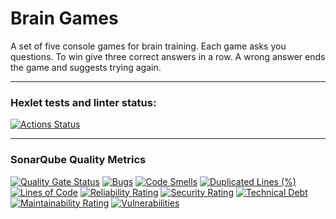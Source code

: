 # Brain Games
A set of five console games for brain training. Each game asks you questions. To win give three correct answers in a row. A wrong answer ends the game and suggests trying again.
___
### Hexlet tests and linter status:
[![Actions Status](https://github.com/anastasiia-avdeeva/python-project-49/actions/workflows/hexlet-check.yml/badge.svg)](https://github.com/anastasiia-avdeeva/python-project-49/actions)
___
### SonarQube Quality Metrics
[![Quality Gate Status](https://sonarcloud.io/api/project_badges/measure?project=anastasiia-avdeeva_python-project-49&metric=alert_status)](https://sonarcloud.io/summary/new_code?id=anastasiia-avdeeva_python-project-49)
[![Bugs](https://sonarcloud.io/api/project_badges/measure?project=anastasiia-avdeeva_python-project-49&metric=bugs)](https://sonarcloud.io/summary/new_code?id=anastasiia-avdeeva_python-project-49)
[![Code Smells](https://sonarcloud.io/api/project_badges/measure?project=anastasiia-avdeeva_python-project-49&metric=code_smells)](https://sonarcloud.io/summary/new_code?id=anastasiia-avdeeva_python-project-49)
[![Duplicated Lines (%)](https://sonarcloud.io/api/project_badges/measure?project=anastasiia-avdeeva_python-project-49&metric=duplicated_lines_density)](https://sonarcloud.io/summary/new_code?id=anastasiia-avdeeva_python-project-49)
[![Lines of Code](https://sonarcloud.io/api/project_badges/measure?project=anastasiia-avdeeva_python-project-49&metric=ncloc)](https://sonarcloud.io/summary/new_code?id=anastasiia-avdeeva_python-project-49)
[![Reliability Rating](https://sonarcloud.io/api/project_badges/measure?project=anastasiia-avdeeva_python-project-49&metric=reliability_rating)](https://sonarcloud.io/summary/new_code?id=anastasiia-avdeeva_python-project-49)
[![Security Rating](https://sonarcloud.io/api/project_badges/measure?project=anastasiia-avdeeva_python-project-49&metric=security_rating)](https://sonarcloud.io/summary/new_code?id=anastasiia-avdeeva_python-project-49)
[![Technical Debt](https://sonarcloud.io/api/project_badges/measure?project=anastasiia-avdeeva_python-project-49&metric=sqale_index)](https://sonarcloud.io/summary/new_code?id=anastasiia-avdeeva_python-project-49)
[![Maintainability Rating](https://sonarcloud.io/api/project_badges/measure?project=anastasiia-avdeeva_python-project-49&metric=sqale_rating)](https://sonarcloud.io/summary/new_code?id=anastasiia-avdeeva_python-project-49)
[![Vulnerabilities](https://sonarcloud.io/api/project_badges/measure?project=anastasiia-avdeeva_python-project-49&metric=vulnerabilities)](https://sonarcloud.io/summary/new_code?id=anastasiia-avdeeva_python-project-49)